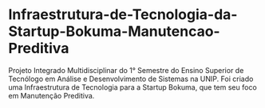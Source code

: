 # Infraestrutura-de-Tecnologia-da-Startup-Bokuma-Manutencao-Preditiva

Projeto Integrado Multidisciplinar do 1° Semestre do Ensino Superior de Tecnólogo em Análise e Desenvolvimento de Sistemas na UNIP.
Foi criado uma Infraestrutura de Tecnologia para a Startup Bokuma, que tem seu foco em Manutenção Preditiva.
